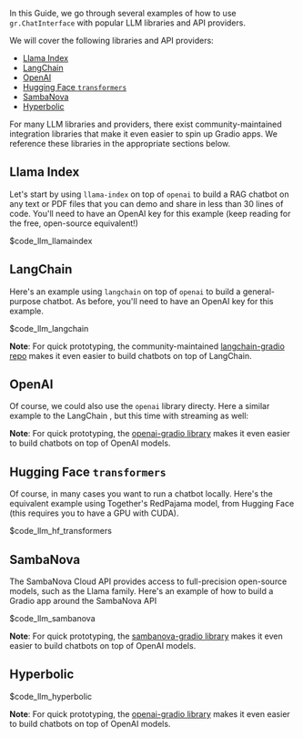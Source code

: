 In this Guide, we go through several examples of how to use `gr.ChatInterface` with popular LLM libraries and API providers.

We will cover the following libraries and API providers:

* [Llama Index](#llama-index)
* [LangChain](#langchain)
* [OpenAI](#openai)
* [Hugging Face `transformers`](#hugging-face-transformers)
* [SambaNova](#sambanova)
* [Hyperbolic](#hyperbolic)

For many LLM libraries and providers, there exist community-maintained integration libraries that make it even easier to spin up Gradio apps. We reference these libraries in the appropriate sections below.

## Llama Index

Let's start by using `llama-index` on top of `openai` to build a RAG chatbot on any text or PDF files that you can demo and share in less than 30 lines of code. You'll need to have an OpenAI key for this example (keep reading for the free, open-source equivalent!)

$code_llm_llamaindex

## LangChain

Here's an example using `langchain` on top of `openai` to build a general-purpose chatbot. As before, you'll need to have an OpenAI key for this example.

$code_llm_langchain

**Note**: For quick prototyping, the community-maintained [langchain-gradio repo](https://github.com/AK391/langchain-gradio)  makes it even easier to build chatbots on top of LangChain.

## OpenAI

Of course, we could also use the `openai` library directy. Here a similar example to the LangChain , but this time with streaming as well:

**Note**: For quick prototyping, the  [openai-gradio library](https://github.com/gradio-app/openai-gradio) makes it even easier to build chatbots on top of OpenAI models.


## Hugging Face `transformers`

Of course, in many cases you want to run a chatbot locally. Here's the equivalent example using Together's RedPajama model, from Hugging Face (this requires you to have a GPU with CUDA).

$code_llm_hf_transformers

## SambaNova

The SambaNova Cloud API provides access to full-precision open-source models, such as the Llama family. Here's an example of how to build a Gradio app around the SambaNova API

$code_llm_sambanova

**Note**: For quick prototyping, the  [sambanova-gradio library](https://github.com/gradio-app/sambanova-gradio) makes it even easier to build chatbots on top of OpenAI models.

## Hyperbolic

$code_llm_hyperbolic

**Note**: For quick prototyping, the  [openai-gradio library](https://github.com/gradio-app/openai-gradio) makes it even easier to build chatbots on top of OpenAI models.


